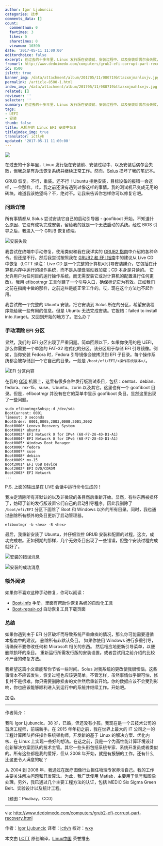 ```yaml
---
author: Igor Ljubuncic
categories: 技术
comments_data: []
count:
  commentnum: 0
  favtimes: 3
  likes: 0
  sharetimes: 0
  viewnum: 10390
date: '2017-05-11 11:00:00'
editorchoice: false
excerpt: 在过去的十多年里，Linux 发行版在安装前、安装过程中、以及安装后偶尔会失败，但我总是有办法恢复系统并继续正常工作。然而，Solus 损坏了我的笔记本。
fromurl: http://www.dedoimedo.com/computers/grub2-efi-corrupt-part-recovery.html
id: 8500
islctt: true
banner_img: /data/attachment/album/201705/11/080719bttazxmjmahlxvjv.jpg
permalink: /article-8500-1.html
index_img: /data/attachment/album/201705/11/080719bttazxmjmahlxvjv.jpg.thumb.jpg
related: []
reviewer: ''
selector: ''
summary: 在过去的十多年里，Linux 发行版在安装前、安装过程中、以及安装后偶尔会失败，但我总是有办法恢复系统并继续正常工作。然而，Solus 损坏了我的笔记本。
tags:
- UEFI
- 安装
thumb: false
title: 从损坏的 Linux EFI 安装中恢复
titleindex_img: true
translator: ictlyh
updated: '2017-05-11 11:00:00'
---
```


![](/data/attachment/album/201705/11/080719bttazxmjmahlxvjv.jpg)


在过去的十多年里，Linux 发行版在安装前、安装过程中、以及安装后偶尔会失败，但我总是有办法恢复系统并继续正常工作。然而，[Solus](http://www.dedoimedo.com/computers/solus-1-2-review.html) 损坏了我的笔记本。


GRUB 恢复。不行，重装。还不行！Ubuntu 拒绝安装，目标设备的报错一会这样，一会那样。哇。我之前还没有遇到过像这样的事情。我的测试机已变成无用的砖块。难道我该绝望吗？不，绝对不。让我来告诉你怎样你可以修复它吧。


### 问题详情


所有事情都从 Solus 尝试安装它自己的启动引导器 - goofiboot 开始。不知道什么原因、它没有成功完成安装，留给我的就是一个无法启动的系统。经过 BIOS 引导之后，我进入一个 GRUB 恢复终端。


![安装失败](/data/attachment/album/201705/11/080741xk16etdrodko3iow.png)


我尝试在终端中手动修复，使用类似和我在我详实的 [GRUB2 指南](http://www.dedoimedo.com/computers/grub-2.html)中介绍的各种命令。但还是不行。然后我尝试按照我在 [GRUB2 和 EFI 指南](http://www.dedoimedo.com/computers/grub2-efi-recovery.html)中的建议从 Live CD 中恢复（LCTT 译注：Live CD 是一个完整的计算机可引导安装媒介，它包括在计算机内存中运行的操作系统，而不是从硬盘驱动器加载；CD 本身是只读的。 它允许用户为任何目的运行操作系统，而无需安装它或对计算机的配置进行任何更改）。我用 efibootmgr 工具创建了一个引导入口，确保标记它为有效。正如我们之前在指南中做的那样，之前这些是能正常工作的。哎，现在这个方法也不起作用。


我尝试做一个完整的 Ubuntu 安装，把它安装到 Solus 所在的分区，希望安装程序能给我一些有用的信息。但是 Ubuntu 无法完成安装。它报错：failed to install into /target。又回到开始的地方了。怎么办？


### 手动清除 EFI 分区


显然，我们的 EFI 分区出现了严重问题。简单回顾以下，如果你使用的是 UEFI，那么你需要一个单独的 FAT-32 格式化的分区。该分区用于存储 EFI 引导镜像。例如，当你安装 Fedora 时，Fedora 引导镜像会被拷贝到 EFI 子目录。每个操作系统都会被存储到一个它自己的目录，一般是 `/boot/efi/EFI/<操作系统版本>/`。


![EFI 分区内容](/data/attachment/album/201705/11/080741okvg5qmkd7vgr5rh.png)


在我的 [G50](http://www.dedoimedo.com/computers/lenovo-g50-distros-second-round.html) 机器上，这里有很多各种发行版测试条目，包括：centos、debian、fedora、mx-15、suse、Ubuntu、zorin 以及其它。这里也有一个 goofiboot 目录。但是，efibootmgr 并没有在它的菜单中显示 goofiboot 条目。显然这里出现了一些问题。



```
sudo efibootmgr&nbsp;-d /dev/sda
BootCurrent: 0001
Timeout: 0 seconds
BootOrder: 0001,0005,2003,0000,2001,2002
Boot0000* Lenovo Recovery System
Boot0001* ubuntu
Boot0003* EFI Network 0 for IPv4 (68-F7-28-4D-D1-A1)
Boot0004* EFI Network 0 for IPv6 (68-F7-28-4D-D1-A1)
Boot0005* Windows Boot Manager
Boot0006* fedora
Boot0007* suse
Boot0008* debian
Boot0009* mx-15
Boot2001* EFI USB Device
Boot2002* EFI DVD/CDROM
Boot2003* EFI Network
...

```

P.S. 上面的输出是在 LIVE 会话中运行命令生成的！


我决定清除所有非默认的以及非微软的条目然后重新开始。显然，有些东西被损坏了，妨碍了新的发行版设置它们自己的启动引导程序。因此我删除了 `/boot/efi/EFI` 分区下面除了 Boot 和 Windows 以外的所有目录。同时，我也通过删除所有额外的条目更新了启动管理器。



```
efibootmgr -b <hex> -B <hex>

```

最后，我重新安装了 Ubuntu，并仔细监控 GRUB 安装和配置的过程。这次，成功完成啦。正如预期的那样，几个无效条目出现了一些错误，但整个安装过程完成就好了。


![安装的错误消息](/data/attachment/album/201705/11/080741ocevel5gzuuubuib.jpg)


![安装的成功消息](/data/attachment/album/201705/11/080742b06rgmghtf5fegjv.jpg)


### 额外阅读


如果你不喜欢这种手动修复，你可以阅读：


* [Boot-Info](https://help.ubuntu.com/community/Boot-Info) 手册，里面有帮助你恢复系统的自动化工具
* [Boot-repair-cd](https://sourceforge.net/projects/boot-repair-cd/) 自动恢复工具下载页面


### 总结


如果你遇到由于 EFI 分区破坏而导致系统严重瘫痪的情况，那么你可能需要遵循本指南中的建议。 删除所有非默认条目。 如果你使用 Windows 进行多重引导，请确保不要修改任何和 Microsoft 相关的东西。 然后相应地更新引导菜单，以便删除损坏的条目。 重新运行所需发行版的安装设置，或者尝试用之前介绍的比较不严谨的修复方法。


我希望这篇小文章能帮你节省一些时间。Solus 对我系统的更改使我很懊恼。这些事情本不应该发生，恢复过程也应该更简单。不管怎样，虽然事情似乎很可怕，修复并不是很难。你只需要删除损害的文件然后重新开始。你的数据应该不会受到影响，你也应该能够顺利进入到运行中的系统并继续工作。开始吧。


加油。




---


作者简介：


我叫 Igor Ljubuncic。38 岁，已婚，但还没有小孩。我现在是一个云技术公司的首席工程师，前端新手。在 2015 年年初之前，我在世界上最大的 IT 公司之一的工程计算团队担任操作系统架构师，开发新的基于 Linux 的解决方案、优化内核、在 Linux 上实现一些好的想法。在这之前，我是一个为高性能计算环境设计创新解决方案团队的技术主管。其它一些头衔包括系统专家、系统开发员或者类似的。所有这些都是我的爱好，但从 2008 年开始，就是有报酬的工作。还有什么比这更令人满意的呢？


从 2004 到 2008 年，我通过在医疗图像行业担任物理专家养活自己。我的工作主要关注解决问题和开发算法。为此，我广泛使用 Matlab，主要用于信号和图像处理。另外，我已通过几个主要工程方法的认证，包括 MEDIC Six Sigma Green Belt、实验设计以及统计工程。


（题图：Pixabay，CC0）




---


via: <http://www.dedoimedo.com/computers/grub2-efi-corrupt-part-recovery.html>


作者：[Igor Ljubuncic](http://www.dedoimedo.com/faq.html) 译者：[ictlyh](https://github.com/ictlyh) 校对：[wxy](https://github.com/wxy)


本文由 [LCTT](https://github.com/LCTT/TranslateProject) 原创编译，[Linux中国](https://linux.cn/) 荣誉推出